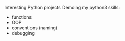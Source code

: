 Interesting Python projects
Demoing my python3 skills:
- functions
- OOP
- conventions (naming)
- debugging
